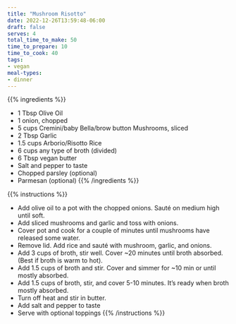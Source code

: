 ```yaml
---
title: "Mushroom Risotto"
date: 2022-12-26T13:59:48-06:00
draft: false
serves: 4
total_time_to_make: 50
time_to_prepare: 10
time_to_cook: 40
tags:
- vegan
meal-types:
- dinner
---
```


{{% ingredients %}}
- 1 Tbsp Olive Oil
- 1 onion, chopped
- 5 cups Cremini/baby Bella/brow button Mushrooms, sliced
- 2 Tbsp Garlic
- 1.5 cups Arborio/Risotto Rice
- 6 cups any type of broth (divided)
- 6 Tbsp vegan butter
- Salt and pepper to taste
- Chopped parsley (optional)
- Parmesan (optional)
{{% /ingredients %}}

{{% instructions %}}
- Add olive oil to a pot with the chopped onions. Sauté on medium high until soft.
- Add sliced mushrooms and garlic and toss with onions.
- Cover pot and cook for a couple of minutes until mushrooms have released some water.
- Remove lid. Add rice and sauté with mushroom, garlic, and onions.
- Add 3 cups of broth, stir well. Cover ~20 minutes until broth absorbed. (Best if broth is warm to hot).
- Add 1.5 cups of broth and stir. Cover and simmer for ~10 min or until mostly absorbed.
- Add 1.5 cups of broth, stir, and cover 5-10 minutes. It’s ready when broth mostly absorbed.
- Turn off heat and stir in butter.
- Add salt and pepper to taste
- Serve with optional toppings
{{% /instructions %}}
